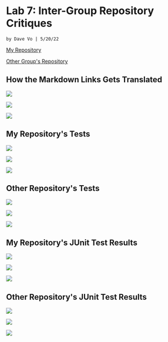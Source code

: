 # **Lab 7: Inter-Group Repository Critiques**

`by Dave Vo | 5/20/22`


[My Repository](https://github.com/ddavevo/markdown-parser-davevo)

[Other Group's Repository](https://github.com/nquach1515/markdown-parser-cse15l)

## How the Markdown Links Gets Translated

![](snippetpics-myrepo/2.%20testSnippet1Preview.png)

![](snippetpics-myrepo/2.%20testSnippet2Preview.png)

![](snippetpics-myrepo/2.%20testSnippet3Preview.png)

## My Repository's Tests
![](snippetpics-myrepo/1.%20testSnippet1.png)

![](snippetpics-myrepo/1.%20testSnippet2.png)

![](snippetpics-myrepo/1.%20testSnippet3.png)

## Other Repository's Tests

![](snippetpics-otherrepo/1.5.%20testSnippet1Other.png)

![](snippetpics-otherrepo/1.5.%20testSnippet2Other.png)

![](snippetpics-otherrepo/1.5.%20testSnippet3Other.png)

## My Repository's JUnit Test Results

![](snippetpics-myrepo/3.testSnippet1Pass.png)

![](snippetpics-myrepo/3.testSnippet2Fail.png)

![](snippetpics-myrepo/3.testSnippet3Fail.png)

## Other Repository's JUnit Test Results

![](snippetpics-otherrepo/3.5.%20testSnippet1OtherPass.png)

![](snippetpics-otherrepo/3.5.%20testSnippet2OtherFail.png)

![](snippetpics-otherrepo/3.5.%20testSnippet3OtherFail.png)

